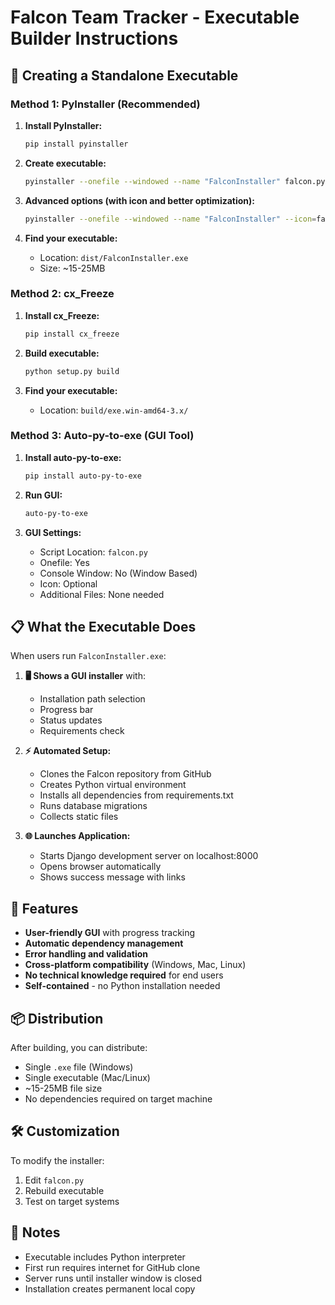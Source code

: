 # Falcon Team Tracker - Executable Builder Instructions

## 🚀 Creating a Standalone Executable

### Method 1: PyInstaller (Recommended)

1. **Install PyInstaller:**
   ```bash
   pip install pyinstaller
   ```

2. **Create executable:**
   ```bash
   pyinstaller --onefile --windowed --name "FalconInstaller" falcon.py
   ```

3. **Advanced options (with icon and better optimization):**
   ```bash
   pyinstaller --onefile --windowed --name "FalconInstaller" --icon=falcon.ico --add-data "falcon.py;." --hidden-import=tkinter falcon.py
   ```

4. **Find your executable:**
   - Location: `dist/FalconInstaller.exe`
   - Size: ~15-25MB

### Method 2: cx_Freeze

1. **Install cx_Freeze:**
   ```bash
   pip install cx_freeze
   ```

2. **Build executable:**
   ```bash
   python setup.py build
   ```

3. **Find your executable:**
   - Location: `build/exe.win-amd64-3.x/`

### Method 3: Auto-py-to-exe (GUI Tool)

1. **Install auto-py-to-exe:**
   ```bash
   pip install auto-py-to-exe
   ```

2. **Run GUI:**
   ```bash
   auto-py-to-exe
   ```

3. **GUI Settings:**
   - Script Location: `falcon.py`
   - Onefile: Yes
   - Console Window: No (Window Based)
   - Icon: Optional
   - Additional Files: None needed

## 📋 What the Executable Does

When users run `FalconInstaller.exe`:

1. **🖥️ Shows a GUI installer** with:
   - Installation path selection
   - Progress bar
   - Status updates
   - Requirements check

2. **⚡ Automated Setup:**
   - Clones the Falcon repository from GitHub
   - Creates Python virtual environment
   - Installs all dependencies from requirements.txt
   - Runs database migrations
   - Collects static files

3. **🌐 Launches Application:**
   - Starts Django development server on localhost:8000
   - Opens browser automatically
   - Shows success message with links

## 🎯 Features

- **User-friendly GUI** with progress tracking
- **Automatic dependency management**
- **Error handling and validation**
- **Cross-platform compatibility** (Windows, Mac, Linux)
- **No technical knowledge required** for end users
- **Self-contained** - no Python installation needed

## 📦 Distribution

After building, you can distribute:
- Single `.exe` file (Windows)
- Single executable (Mac/Linux)
- ~15-25MB file size
- No dependencies required on target machine

## 🛠️ Customization

To modify the installer:
1. Edit `falcon.py`
2. Rebuild executable
3. Test on target systems

## 📝 Notes

- Executable includes Python interpreter
- First run requires internet for GitHub clone
- Server runs until installer window is closed
- Installation creates permanent local copy
